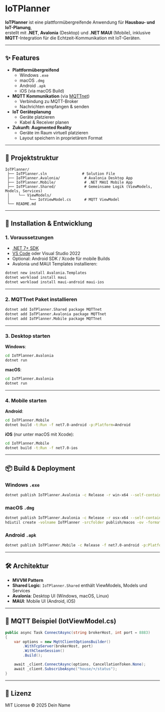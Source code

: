 # IoTPlanner

**IoTPlanner** ist eine plattformübergreifende Anwendung für **Hausbau- und IoT-Planung**,  
erstellt mit **.NET**, **Avalonia** (Desktop) und **.NET MAUI** (Mobile), inklusive **MQTT**-Integration für die Echtzeit-Kommunikation mit IoT-Geräten.

---

## ✨ Features

- **Plattformübergreifend**
  - Windows `.exe`
  - macOS `.dmg`
  - Android `.apk`
  - iOS (via macOS Build)
- **MQTT Kommunikation** (via [MQTTnet](https://github.com/dotnet/MQTTnet))
  - Verbindung zu MQTT-Broker
  - Nachrichten empfangen & senden
- **IoT Geräteplanung**
  - Geräte platzieren
  - Kabel & Receiver planen
- **Zukunft: Augmented Reality**
  - Geräte im Raum virtuell platzieren
  - Layout speichern in proprietärem Format

---

## 📂 Projektstruktur

```
IoTPlanner/
 ├── IoTPlanner.sln                # Solution File
 ├── IoTPlanner.Avalonia/           # Avalonia Desktop App
 ├── IoTPlanner.Mobile/             # .NET MAUI Mobile App
 ├── IoTPlanner.Shared/             # Gemeinsame Logik (ViewModels, Models, Services)
 │    └── ViewModels/
 │         └── IotViewModel.cs      # MQTT ViewModel
 └── README.md
```

---

## 🚀 Installation & Entwicklung

### 1. Voraussetzungen

- [.NET 7+ SDK](https://dotnet.microsoft.com/download)
- [VS Code](https://code.visualstudio.com/) oder Visual Studio 2022
- Optional: Android SDK / Xcode für mobile Builds
- Avalonia und MAUI Templates installieren:

```bash
dotnet new install Avalonia.Templates
dotnet workload install maui
dotnet workload install maui-android maui-ios
```

---

### 2. MQTTnet Paket installieren

```bash
dotnet add IoTPlanner.Shared package MQTTnet
dotnet add IoTPlanner.Avalonia package MQTTnet
dotnet add IoTPlanner.Mobile package MQTTnet
```

---

### 3. Desktop starten

**Windows**:
```bash
cd IoTPlanner.Avalonia
dotnet run
```

**macOS**:
```bash
cd IoTPlanner.Avalonia
dotnet run
```

---

### 4. Mobile starten

**Android**:
```bash
cd IoTPlanner.Mobile
dotnet build -t:Run -f net7.0-android -p:Platform=Android
```

**iOS** (nur unter macOS mit Xcode):
```bash
cd IoTPlanner.Mobile
dotnet build -t:Run -f net7.0-ios
```

---

## 📦 Build & Deployment

### Windows `.exe`
```bash
dotnet publish IoTPlanner.Avalonia -c Release -r win-x64 --self-contained true -o publish/windows
```

### macOS `.dmg`
```bash
dotnet publish IoTPlanner.Avalonia -c Release -r osx-x64 --self-contained true -o publish/macos
hdiutil create -volname IoTPlanner -srcfolder publish/macos -ov -format UDZO IoTPlanner.dmg
```

### Android `.apk`
```bash
dotnet publish IoTPlanner.Mobile -c Release -f net7.0-android -p:Platform=Android -o publish/android
```

---

## 🛠 Architektur

- **MVVM Pattern**
- **Shared Logic**: `IoTPlanner.Shared` enthält ViewModels, Models und Services
- **Avalonia**: Desktop UI (Windows, macOS, Linux)
- **MAUI**: Mobile UI (Android, iOS)

---

## 📡 MQTT Beispiel (IotViewModel.cs)

```csharp
public async Task ConnectAsync(string brokerHost, int port = 8883)
{
    var options = new MqttClientOptionsBuilder()
        .WithTcpServer(brokerHost, port)
        .WithCleanSession()
        .Build();

    await _client.ConnectAsync(options, CancellationToken.None);
    await _client.SubscribeAsync("house/+/status");
}
```

---

## 📜 Lizenz

MIT License © 2025 Dein Name